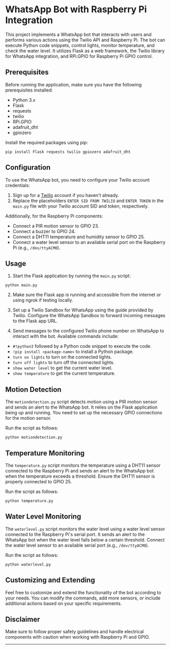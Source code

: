 # WhatsApp Bot with Raspberry Pi Integration

This project implements a WhatsApp bot that interacts with users and performs various actions using the Twilio API and Raspberry Pi. The bot can execute Python code snippets, control lights, monitor temperature, and check the water level. It utilizes Flask as a web framework, the Twilio library for WhatsApp integration, and RPi.GPIO for Raspberry Pi GPIO control.

## Prerequisites

Before running the application, make sure you have the following prerequisites installed:

- Python 3.x
- Flask
- requests
- twilio
- RPi.GPIO
- adafruit_dht
- gpiozero

Install the required packages using pip:

```
pip install Flask requests twilio gpiozero adafruit_dht
```

## Configuration

To use the WhatsApp bot, you need to configure your Twilio account credentials:

1. Sign up for a [Twilio](https://www.twilio.com/) account if you haven't already.
2. Replace the placeholders `ENTER SID FROM TWILIO` and `ENTER TOKEN` in the `main.py` file with your Twilio account SID and token, respectively.

Additionally, for the Raspberry Pi components:

- Connect a PIR motion sensor to GPIO 23.
- Connect a buzzer to GPIO 24.
- Connect a DHT11 temperature and humidity sensor to GPIO 25.
- Connect a water level sensor to an available serial port on the Raspberry Pi (e.g., `/dev/ttyACM0`).

## Usage

1. Start the Flask application by running the `main.py` script:

```
python main.py
```

2. Make sure the Flask app is running and accessible from the internet or using ngrok if testing locally.

3. Set up a Twilio Sandbox for WhatsApp using the guide provided by Twilio. Configure the WhatsApp Sandbox to forward incoming messages to the Flask app URL.

4. Send messages to the configured Twilio phone number on WhatsApp to interact with the bot. Available commands include:

- `#!python3` followed by a Python code snippet to execute the code.
- `!pip install <package-name>` to install a Python package.
- `turn on lights` to turn on the connected lights.
- `turn off lights` to turn off the connected lights.
- `show water level` to get the current water level.
- `show temperature` to get the current temperature.

## Motion Detection

The `motiondetection.py` script detects motion using a PIR motion sensor and sends an alert to the WhatsApp bot. It relies on the Flask application being up and running. You need to set up the necessary GPIO connections for the motion sensor.

Run the script as follows:

```
python motiondetection.py
```

## Temperature Monitoring

The `temperature.py` script monitors the temperature using a DHT11 sensor connected to the Raspberry Pi and sends an alert to the WhatsApp bot when the temperature exceeds a threshold. Ensure the DHT11 sensor is properly connected to GPIO 25.

Run the script as follows:

```
python temperature.py
```

## Water Level Monitoring

The `waterlevel.py` script monitors the water level using a water level sensor connected to the Raspberry Pi's serial port. It sends an alert to the WhatsApp bot when the water level falls below a certain threshold. Connect the water level sensor to an available serial port (e.g., `/dev/ttyACM0`).

Run the script as follows:

```
python waterlevel.py
```

## Customizing and Extending

Feel free to customize and extend the functionality of the bot according to your needs. You can modify the commands, add more sensors, or include additional actions based on your specific requirements.

## Disclaimer



Make sure to follow proper safety guidelines and handle electrical components with caution when working with Raspberry Pi and GPIO.

---
